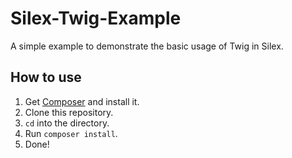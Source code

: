 Silex-Twig-Example
==================

A simple example to demonstrate the basic usage of Twig in Silex.


How to use
----------
1. Get [Composer](http://getcomposer.org/) and install it.
2. Clone this repository.
3. `cd` into the directory.
4. Run `composer install`.
5. Done!
